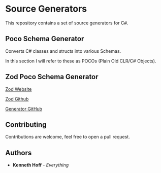 # Source Generators

This repository contains a set of source generators for C#.

## Poco Schema Generator

Converts C# classes and structs into various Schemas.

In this section I will refer to these as POCOs (Plain Old CLR/C# Objects).

## Zod Poco Schema Generator

[Zod Website](https://zod.dev/)

[Zod Github](https://github.com/colinhacks/zod)

[Generator GitHub](src/Generators/PocoSchemaGenerator/Oxx.Backend.Generators.PocoSchema.Zod/README.md)

## Contributing

Contributions are welcome, feel free to open a pull request.
## Authors

* **Kenneth Hoff** - *Everything*
